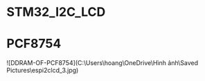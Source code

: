 # STM32_I2C_LCD



#  PCF8754
![DDRAM-OF-PCF8754](C:\Users\hoang\OneDrive\Hình ảnh\Saved Pictures\espi2clcd_3.jpg)
